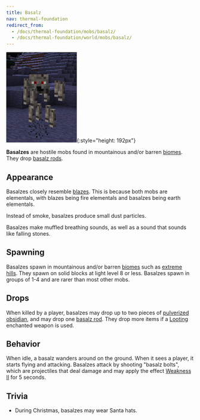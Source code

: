 ```yaml
---
title: Basalz
nav: thermal-foundation
redirect_from:
  - /docs/thermal-foundation/mobs/basalz/
  - /docs/thermal-foundation/world/mobs/basalz/
---
```


![Basalz](/assets/images/thermal-foundation/basalz.png){:style="height: 192px"}


**Basalzes** are hostile mobs found in mountainous and/or barren
[biomes](https://minecraft.gamepedia.com/Biome). They drop [basalz
rods](/docs/basalz-rod/).


Appearance
----------

Basalzes closely resemble [blazes](https://minecraft.gamepedia.com/Blaze). This
is because both mobs are elementals, with blazes being fire elementals and
basalzes being earth elementals.

Instead of smoke, basalzes produce small dust particles.

Basalzes make muffled breathing sounds, as well as a sound that sounds like
falling stones.


Spawning
--------

Basalzes spawn in mountainous and/or barren
[biomes](https://minecraft.gamepedia.com/Biome) such as [extreme
hills](https://minecraft.gamepedia.com/Extreme_Hills). They spawn on solid
blocks at light level 8 or less. Basalzes spawn in groups of 1-4 and are rarer
than most other mobs.


Drops
-----

When killed by a player, basalzes may drop up to two pieces of [pulverized
obsidian](/docs/pulverized-obsidian/), and may drop one [basalz
rod](/docs/basalz-rod/). They drop more items if a
[Looting](https://minecraft.gamepedia.com/Looting) enchanted weapon is used.


Behavior
--------

When idle, a basalz wanders around on the ground. When it sees a player, it
starts flying and attacking. Basalzes attack by shooting "basalz bolts", which
are projectiles that deal damage and may apply the effect [Weakness
II](https://minecraft.gamepedia.com/Weakness) for 5 seconds.


Trivia
------

* During Christmas, basalzes may wear Santa hats.
